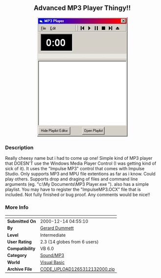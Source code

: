 ﻿<div align="center">

## Advanced MP3 Player Thingy\!\!

<img src="PIC20001213131836845.jpg">
</div>

### Description

Really cheesy name but i had to come up one! Simple kind of MP3 player that DOESN'T use the Windows Media Player Control (I was getting kind of sick of it). It uses the "Impulse MP3" control that comes with Impulse Studio. Only supports MP3 and MPU file extentions as far as i know. Could play others. Supports drop and draging of files and command line arguments (eg. "c:\My Documents\MP3 Player.exe <MP3Filename>"). also has a simple playlist. You may have to register the "ImpulseMP3.OCX" file that is included. Not fully finished or bug proof. Any comments would be nice!!
 
### More Info
 


<span>             |<span>
---                |---
**Submitted On**   |2000-12-14 04:55:10
**By**             |[Gerard Dummett](https://github.com/Planet-Source-Code/PSCIndex/blob/master/ByAuthor/gerard-dummett.md)
**Level**          |Intermediate
**User Rating**    |2.3 (14 globes from 6 users)
**Compatibility**  |VB 6\.0
**Category**       |[Sound/MP3](https://github.com/Planet-Source-Code/PSCIndex/blob/master/ByCategory/sound-mp3__1-45.md)
**World**          |[Visual Basic](https://github.com/Planet-Source-Code/PSCIndex/blob/master/ByWorld/visual-basic.md)
**Archive File**   |[CODE\_UPLOAD1265312132000\.zip](https://github.com/Planet-Source-Code/gerard-dummett-advanced-mp3-player-thingy__1-13569/archive/master.zip)








